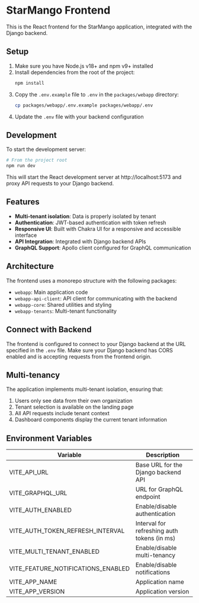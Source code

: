 # StarMango Frontend

This is the React frontend for the StarMango application, integrated with the Django backend.

## Setup

1. Make sure you have Node.js v18+ and npm v9+ installed
2. Install dependencies from the root of the project:
   ```bash
   npm install
   ```
3. Copy the `.env.example` file to `.env` in the `packages/webapp` directory:
   ```bash
   cp packages/webapp/.env.example packages/webapp/.env
   ```
4. Update the `.env` file with your backend configuration

## Development

To start the development server:

```bash
# From the project root
npm run dev
```

This will start the React development server at http://localhost:5173 and proxy API requests to your Django backend.

## Features

- **Multi-tenant isolation**: Data is properly isolated by tenant
- **Authentication**: JWT-based authentication with token refresh
- **Responsive UI**: Built with Chakra UI for a responsive and accessible interface
- **API Integration**: Integrated with Django backend APIs
- **GraphQL Support**: Apollo client configured for GraphQL communication

## Architecture

The frontend uses a monorepo structure with the following packages:

- `webapp`: Main application code
- `webapp-api-client`: API client for communicating with the backend
- `webapp-core`: Shared utilities and styling
- `webapp-tenants`: Multi-tenant functionality

## Connect with Backend

The frontend is configured to connect to your Django backend at the URL specified in the `.env` file. Make sure your Django backend has CORS enabled and is accepting requests from the frontend origin.

## Multi-tenancy

The application implements multi-tenant isolation, ensuring that:

1. Users only see data from their own organization
2. Tenant selection is available on the landing page
3. All API requests include tenant context
4. Dashboard components display the current tenant information

## Environment Variables

| Variable | Description |
|----------|-------------|
| VITE_API_URL | Base URL for the Django backend API |
| VITE_GRAPHQL_URL | URL for GraphQL endpoint |
| VITE_AUTH_ENABLED | Enable/disable authentication |
| VITE_AUTH_TOKEN_REFRESH_INTERVAL | Interval for refreshing auth tokens (in ms) |
| VITE_MULTI_TENANT_ENABLED | Enable/disable multi-tenancy |
| VITE_FEATURE_NOTIFICATIONS_ENABLED | Enable/disable notifications |
| VITE_APP_NAME | Application name |
| VITE_APP_VERSION | Application version |
